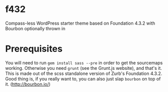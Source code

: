 f432
====

Compass-less WordPress starter theme based on Foundation 4.3.2 with Bourbon optionally thrown in

# Prerequisites
You will need to run `gem install sass --pre` in order to get the sourcemaps working. Otherwise you need `grunt` (see the Grunt.js website), and that's it. This is made out of the scss standalone version of Zurb's Foundation 4.3.2. Good thing is, if you really want to, you can also just slap `bourbon` on top of it. (http://bourbon.io/)
